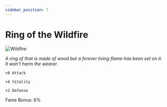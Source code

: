 ```yaml
---
sidebar_position: 7
---
```


# Ring of the Wildfire

![Wildfire](https://vwiki.valorserver.com/api/item/picture/ring%20of%20the%20wildfire)

<i>A ring of that is made of wood but a forever living flame has been set on it. It won't harm the wearer.</i>

    +8 Attack
    
    +4 Vitality
    
    +2 Defense
    
Fame Bonus: 6%
